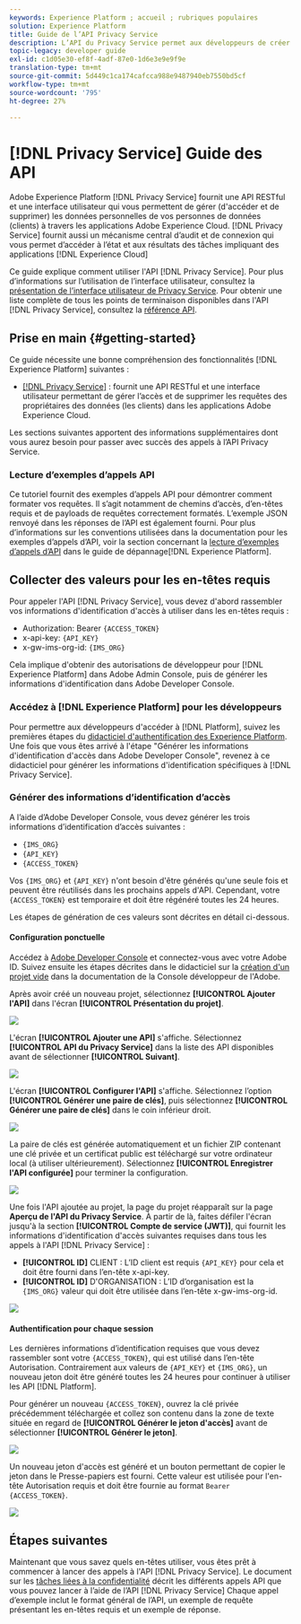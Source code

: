 ```yaml
---
keywords: Experience Platform ; accueil ; rubriques populaires
solution: Experience Platform
title: Guide de l’API Privacy Service
description: L’API du Privacy Service permet aux développeurs de créer et de gérer les demandes de clients d’accéder à leurs données personnelles ou de les supprimer dans des applications Experience Cloud, conformément aux règles légales de confidentialité. Suivez ce guide pour savoir comment effectuer des opérations clés à l’aide de l’API.
topic-legacy: developer guide
exl-id: c1d05e30-ef8f-4adf-87e0-1d6e3e9e9f9e
translation-type: tm+mt
source-git-commit: 5d449c1ca174cafcca988e9487940eb7550bd5cf
workflow-type: tm+mt
source-wordcount: '795'
ht-degree: 27%

---
```


# [!DNL Privacy Service] Guide des API

Adobe Experience Platform [!DNL Privacy Service] fournit une API RESTful et une interface utilisateur qui vous permettent de gérer (d&#39;accéder et de supprimer) les données personnelles de vos personnes de données (clients) à travers les applications Adobe Experience Cloud. [!DNL Privacy Service] fournit aussi un mécanisme central d’audit et de connexion qui vous permet d’accéder à l’état et aux résultats des tâches impliquant des applications [!DNL Experience Cloud]

Ce guide explique comment utiliser l&#39;API [!DNL Privacy Service]. Pour plus d’informations sur l’utilisation de l’interface utilisateur, consultez la [présentation de l’interface utilisateur de Privacy Service](../ui/overview.md). Pour obtenir une liste complète de tous les points de terminaison disponibles dans l&#39;API [!DNL Privacy Service], consultez la [référence API](https://www.adobe.io/apis/experienceplatform/home/api-reference.html#!acpdr/swagger-specs/privacy-service.yaml).

## Prise en main {#getting-started}

Ce guide nécessite une bonne compréhension des fonctionnalités [!DNL Experience Platform] suivantes :

* [[!DNL Privacy Service]](../home.md) : fournit une API RESTful et une interface utilisateur permettant de gérer l’accès et de supprimer les requêtes des propriétaires des données (les clients) dans les applications Adobe Experience Cloud.

Les sections suivantes apportent des informations supplémentaires dont vous aurez besoin pour passer avec succès des appels à l’API Privacy Service.

### Lecture d’exemples d’appels API

Ce tutoriel fournit des exemples d’appels API pour démontrer comment formater vos requêtes. Il s’agit notamment de chemins d’accès, d’en-têtes requis et de payloads de requêtes correctement formatés. L’exemple JSON renvoyé dans les réponses de l’API est également fourni. Pour plus d’informations sur les conventions utilisées dans la documentation pour les exemples d’appels d’API, voir la section concernant la [lecture d’exemples d’appels d’API](../../landing/troubleshooting.md) dans le guide de dépannage[!DNL Experience Platform].

## Collecter des valeurs pour les en-têtes requis

Pour appeler l&#39;API [!DNL Privacy Service], vous devez d&#39;abord rassembler vos informations d&#39;identification d&#39;accès à utiliser dans les en-têtes requis :

* Authorization: Bearer `{ACCESS_TOKEN}`
* x-api-key: `{API_KEY}`
* x-gw-ims-org-id: `{IMS_ORG}`

Cela implique d&#39;obtenir des autorisations de développeur pour [!DNL Experience Platform] dans Adobe Admin Console, puis de générer les informations d&#39;identification dans Adobe Developer Console.

### Accédez à [!DNL Experience Platform] pour les développeurs

Pour permettre aux développeurs d&#39;accéder à [!DNL Platform], suivez les premières étapes du [didacticiel d&#39;authentification des Experience Platform](https://www.adobe.com/go/platform-api-authentication-en). Une fois que vous êtes arrivé à l&#39;étape &quot;Générer les informations d&#39;identification d&#39;accès dans Adobe Developer Console&quot;, revenez à ce didacticiel pour générer les informations d&#39;identification spécifiques à [!DNL Privacy Service].

### Générer des informations d’identification d’accès

A l’aide d’Adobe Developer Console, vous devez générer les trois informations d’identification d’accès suivantes :

* `{IMS_ORG}`
* `{API_KEY}`
* `{ACCESS_TOKEN}`

Vos `{IMS_ORG}` et `{API_KEY}` n&#39;ont besoin d&#39;être générés qu&#39;une seule fois et peuvent être réutilisés dans les prochains appels d&#39;API. Cependant, votre `{ACCESS_TOKEN}` est temporaire et doit être régénéré toutes les 24 heures.

Les étapes de génération de ces valeurs sont décrites en détail ci-dessous.

#### Configuration ponctuelle

Accédez à [Adobe Developer Console](https://www.adobe.com/go/devs_console_ui_fr) et connectez-vous avec votre Adobe ID. Suivez ensuite les étapes décrites dans le didacticiel sur la [création d&#39;un projet vide](https://www.adobe.io/apis/experienceplatform/console/docs.html#!AdobeDocs/adobeio-console/master/projects-empty.md) dans la documentation de la Console développeur de l&#39;Adobe.

Après avoir créé un nouveau projet, sélectionnez **[!UICONTROL Ajouter l&#39;API]** dans l&#39;écran **[!UICONTROL Présentation du projet]**.

![](../images/api/getting-started/add-api-button.png)

L&#39;écran **[!UICONTROL Ajouter une API]** s&#39;affiche. Sélectionnez **[!UICONTROL API du Privacy Service]** dans la liste des API disponibles avant de sélectionner **[!UICONTROL Suivant]**.

![](../images/api/getting-started/add-privacy-service-api.png)

L&#39;écran **[!UICONTROL Configurer l&#39;API]** s&#39;affiche. Sélectionnez l’option **[!UICONTROL Générer une paire de clés]**, puis sélectionnez **[!UICONTROL Générer une paire de clés]** dans le coin inférieur droit.

![](../images/api/getting-started/generate-key-pair.png)

La paire de clés est générée automatiquement et un fichier ZIP contenant une clé privée et un certificat public est téléchargé sur votre ordinateur local (à utiliser ultérieurement). Sélectionnez **[!UICONTROL Enregistrer l&#39;API configurée]** pour terminer la configuration.

![](../images/api/getting-started/key-pair-generated.png)

Une fois l&#39;API ajoutée au projet, la page du projet réapparaît sur la page **Aperçu de l&#39;API du Privacy Service**. À partir de là, faites défiler l&#39;écran jusqu&#39;à la section **[!UICONTROL Compte de service (JWT)]**, qui fournit les informations d&#39;identification d&#39;accès suivantes requises dans tous les appels à l&#39;API [!DNL Privacy Service] :

* **[!UICONTROL ID]** CLIENT : L’ID client est requis  `{API_KEY}` pour cela et doit être fourni dans l’en-tête x-api-key.
* **[!UICONTROL ID]** D&#39;ORGANISATION : L’ID d’organisation est la  `{IMS_ORG}` valeur qui doit être utilisée dans l’en-tête x-gw-ims-org-id.

![](../images/api/getting-started/jwt-credentials.png)

#### Authentification pour chaque session

Les dernières informations d’identification requises que vous devez rassembler sont votre `{ACCESS_TOKEN}`, qui est utilisé dans l’en-tête Autorisation. Contrairement aux valeurs de `{API_KEY}` et `{IMS_ORG}`, un nouveau jeton doit être généré toutes les 24 heures pour continuer à utiliser les API [!DNL Platform].

Pour générer un nouveau `{ACCESS_TOKEN}`, ouvrez la clé privée précédemment téléchargée et collez son contenu dans la zone de texte située en regard de **[!UICONTROL Générer le jeton d&#39;accès]** avant de sélectionner **[!UICONTROL Générer le jeton]**.

![](../images/api/getting-started/paste-private-key.png)

Un nouveau jeton d&#39;accès est généré et un bouton permettant de copier le jeton dans le Presse-papiers est fourni. Cette valeur est utilisée pour l&#39;en-tête Autorisation requis et doit être fournie au format `Bearer {ACCESS_TOKEN}`.

![](../images/api/getting-started/generated-access-token.png)

## Étapes suivantes

Maintenant que vous savez quels en-têtes utiliser, vous êtes prêt à commencer à lancer des appels à l&#39;API [!DNL Privacy Service]. Le document sur les [tâches liées à la confidentialité](privacy-jobs.md) décrit les différents appels API que vous pouvez lancer à l’aide de l’API [!DNL Privacy Service] Chaque appel d’exemple inclut le format général de l’API, un exemple de requête présentant les en-têtes requis et un exemple de réponse.
